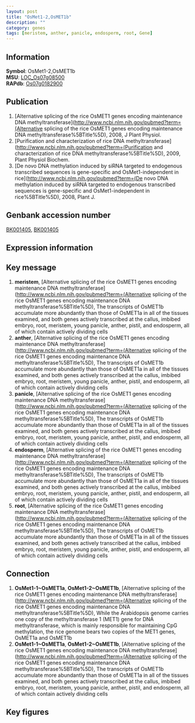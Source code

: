 ```yaml
---
layout: post
title: "OsMet1-2,OsMET1b"
description: ""
category: genes
tags: [meristem, anther, panicle, endosperm, root, Gene]
---
```


## Information
__Symbol__: OsMet1-2,OsMET1b  
__MSU__: [LOC_Os07g08500](http://rice.plantbiology.msu.edu/cgi-bin/ORF_infopage.cgi?orf=LOC_Os07g08500)  
__RAPdb__: [Os07g0182900](http://rapdb.dna.affrc.go.jp/viewer/gbrowse_details/irgsp1?name=Os07g0182900)  

## Publication
1. [Alternative splicing of the rice OsMET1 genes encoding maintenance DNA methyltransferase](http://www.ncbi.nlm.nih.gov/pubmed?term=(Alternative splicing of the rice OsMET1 genes encoding maintenance DNA methyltransferase%5BTitle%5D), 2008, J Plant Physiol.
2. [Purification and characterization of rice DNA methyltransferase](http://www.ncbi.nlm.nih.gov/pubmed?term=(Purification and characterization of rice DNA methyltransferase%5BTitle%5D), 2009, Plant Physiol Biochem.
3. [De novo DNA methylation induced by siRNA targeted to endogenous transcribed sequences is gene-specific and OsMet1-independent in rice](http://www.ncbi.nlm.nih.gov/pubmed?term=(De novo DNA methylation induced by siRNA targeted to endogenous transcribed sequences is gene-specific and OsMet1-independent in rice%5BTitle%5D), 2008, Plant J.

## Genbank accession number
[BK001405](http://www.ncbi.nlm.nih.gov/nuccore/BK001405), [BK001405](http://www.ncbi.nlm.nih.gov/nuccore/BK001405)

## Expression information

## Key message
1. __meristem__, [Alternative splicing of the rice OsMET1 genes encoding maintenance DNA methyltransferase](http://www.ncbi.nlm.nih.gov/pubmed?term=(Alternative splicing of the rice OsMET1 genes encoding maintenance DNA methyltransferase%5BTitle%5D),  The transcripts of OsMET1b accumulate more abundantly than those of OsMET1a in all of the tissues examined, and both genes actively transcribed at the callus, imbibed embryo, root, meristem, young panicle, anther, pistil, and endosperm, all of which contain actively dividing cells
2. __anther__, [Alternative splicing of the rice OsMET1 genes encoding maintenance DNA methyltransferase](http://www.ncbi.nlm.nih.gov/pubmed?term=(Alternative splicing of the rice OsMET1 genes encoding maintenance DNA methyltransferase%5BTitle%5D),  The transcripts of OsMET1b accumulate more abundantly than those of OsMET1a in all of the tissues examined, and both genes actively transcribed at the callus, imbibed embryo, root, meristem, young panicle, anther, pistil, and endosperm, all of which contain actively dividing cells
3. __panicle__, [Alternative splicing of the rice OsMET1 genes encoding maintenance DNA methyltransferase](http://www.ncbi.nlm.nih.gov/pubmed?term=(Alternative splicing of the rice OsMET1 genes encoding maintenance DNA methyltransferase%5BTitle%5D),  The transcripts of OsMET1b accumulate more abundantly than those of OsMET1a in all of the tissues examined, and both genes actively transcribed at the callus, imbibed embryo, root, meristem, young panicle, anther, pistil, and endosperm, all of which contain actively dividing cells
4. __endosperm__, [Alternative splicing of the rice OsMET1 genes encoding maintenance DNA methyltransferase](http://www.ncbi.nlm.nih.gov/pubmed?term=(Alternative splicing of the rice OsMET1 genes encoding maintenance DNA methyltransferase%5BTitle%5D),  The transcripts of OsMET1b accumulate more abundantly than those of OsMET1a in all of the tissues examined, and both genes actively transcribed at the callus, imbibed embryo, root, meristem, young panicle, anther, pistil, and endosperm, all of which contain actively dividing cells
5. __root__, [Alternative splicing of the rice OsMET1 genes encoding maintenance DNA methyltransferase](http://www.ncbi.nlm.nih.gov/pubmed?term=(Alternative splicing of the rice OsMET1 genes encoding maintenance DNA methyltransferase%5BTitle%5D),  The transcripts of OsMET1b accumulate more abundantly than those of OsMET1a in all of the tissues examined, and both genes actively transcribed at the callus, imbibed embryo, root, meristem, young panicle, anther, pistil, and endosperm, all of which contain actively dividing cells

## Connection
1. __OsMet1-1~OsMET1a__, __OsMet1-2~OsMET1b__, [Alternative splicing of the rice OsMET1 genes encoding maintenance DNA methyltransferase](http://www.ncbi.nlm.nih.gov/pubmed?term=(Alternative splicing of the rice OsMET1 genes encoding maintenance DNA methyltransferase%5BTitle%5D), While the Arabidopsis genome carries one copy of the methyltransferase 1 (MET1) gene for DNA methyltransferase, which is mainly responsible for maintaining CpG methylation, the rice genome bears two copies of the MET1 genes, OsMET1a and OsMET1b
2. __OsMet1-1~OsMET1a__, __OsMet1-2~OsMET1b__, [Alternative splicing of the rice OsMET1 genes encoding maintenance DNA methyltransferase](http://www.ncbi.nlm.nih.gov/pubmed?term=(Alternative splicing of the rice OsMET1 genes encoding maintenance DNA methyltransferase%5BTitle%5D),  The transcripts of OsMET1b accumulate more abundantly than those of OsMET1a in all of the tissues examined, and both genes actively transcribed at the callus, imbibed embryo, root, meristem, young panicle, anther, pistil, and endosperm, all of which contain actively dividing cells

## Key figures


